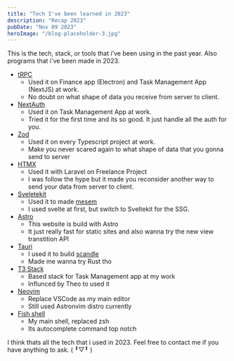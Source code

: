```yaml
---
title: "Tech I've been learned in 2023"
description: "Recap 2023"
pubDate: "Nov 09 2023"
heroImage: "/blog-placeholder-3.jpg"
---
```


This is the tech, stack, or tools that i've been using in the past year. Also programs that i've been made in 2023.

- [tRPC](https://trpc.io)
  - Used it on Finance app (Electron) and Task Management App (NextJS) at work.
  - No doubt on what shape of data you receive from server to client.
- [NextAuth](https://next-auth.js.org/)
  - Used it on Task Management App at work.
  - Tried it for the first time and its so good. It just handle all the auth for you.
- [Zod](https://zod.dev/)
  - Used it on every Typescript project at work.
  - Make you never scared again to what shape of data that you gonna send to server
- [HTMX](https://htmx.org/)
  - Used it with Laravel on Freelance Project
  - I was follow the hype but it made you reconsider another way to send your data from server to client.
- [Sveletekit](https://kit.svelte.dev/)
  - Used it to made [mesem](https://chrome.google.com/webstore/detail/mesem/cnkmmjnmjcakpgpnfgipomoopgmghcih)
  - I used svelte at first, but switch to Sveltekit for the SSG.
- [Astro](https://astro.build/)
  - This website is build with Astro
  - It just really fast for static sites and also wanna try the new view transtition API
- [Tauri](https://tauri.app/)
  - I used it to build [scandle](https://github.com/oktoala/scandle)
  - Made me wanna try Rust tho
- [T3 Stack](https://create.t3.gg)
  - Based stack for Task Management app at my work
  - Influnced by Theo to used it
- [Neovim](https://neovim.io/)
  - Replace VSCode as my main editor
  - Still used Astronvim distro currently
- [Fish shell](https://fishshell.com/)
  - My main shell, replaced zsh
  - Its autocomplete command top notch

I think thats all the tech that i used in 2023. Feel free to contact me if you have anything to ask. ( ╹▽╹ )
